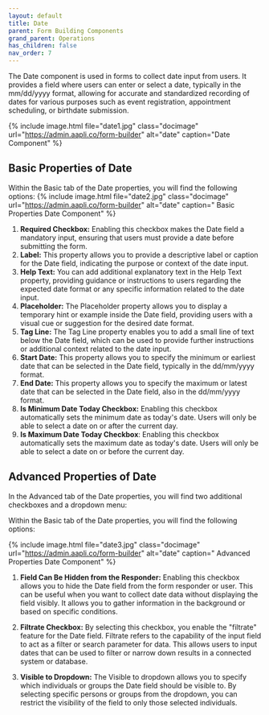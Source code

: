 ```yaml
---
layout: default
title: Date 
parent: Form Building Components
grand_parent: Operations
has_children: false
nav_order: 7
---
```


The Date component is used in forms to collect date input from users. It provides a field where users can enter or select a date, typically in the mm/dd/yyyy format, allowing for accurate and standardized recording of dates for various purposes such as event registration, appointment scheduling, or birthdate submission.

{% include image.html file="date1.jpg" class="docimage" url="https://admin.aapli.co/form-builder" alt="date" caption="Date Component" %}

## Basic Properties of Date

Within the Basic tab of the Date properties, you will find the following options:
{% include image.html file="date2.jpg" class="docimage" url="https://admin.aapli.co/form-builder" alt="date" caption=" Basic Properties Date Component" %}

1. **Required Checkbox:** Enabling this checkbox makes the Date field a mandatory input, ensuring that users must provide a date before submitting the form.
2. **Label:** This property allows you to provide a descriptive label or caption for the Date field, indicating the purpose or context of the date input.
3. **Help Text:** You can add additional explanatory text in the Help Text property, providing guidance or instructions to users regarding the expected date format or any specific information related to the date input.
4. **Placeholder:** The Placeholder property allows you to display a temporary hint or example inside the Date field, providing users with a visual cue or suggestion for the desired date format.
5. **Tag Line:** The Tag Line property enables you to add a small line of text below the Date field, which can be used to provide further instructions or additional context related to the date input.
6. **Start Date:** This property allows you to specify the minimum or earliest date that can be selected in the Date field, typically in the dd/mm/yyyy format.
7. **End Date:** This property allows you to specify the maximum or latest date that can be selected in the Date field, also in the dd/mm/yyyy format.
8. **Is Minimum Date Today Checkbox:** Enabling this checkbox automatically sets the minimum date as today's date. Users will only be able to select a date on or after the current day.
9. **Is Maximum Date Today Checkbox**: Enabling this checkbox automatically sets the maximum date as today's date. Users will only be able to select a date on or before the current day.

## Advanced Properties of Date

In the Advanced tab of the Date properties, you will find two additional checkboxes and a dropdown menu:

Within the Basic tab of the Date properties, you will find the following options:

{% include image.html file="date3.jpg" class="docimage" url="https://admin.aapli.co/form-builder" alt="date" caption=" Advanced Properties Date Component" %}

1. **Field Can Be Hidden from the Responder:** Enabling this checkbox allows you to hide the Date field from the form responder or user. This can be useful when you want to collect date data without displaying the field visibly. It allows you to gather information in the background or based on specific conditions.

2. **Filtrate Checkbox:** By selecting this checkbox, you enable the "filtrate" feature for the Date field. Filtrate refers to the capability of the input field to act as a filter or search parameter for data. This allows users to input dates that can be used to filter or narrow down results in a connected system or database.

3. **Visible to Dropdown:** The Visible to dropdown allows you to specify which individuals or groups the Date field should be visible to. By selecting specific persons or groups from the dropdown, you can restrict the visibility of the field to only those selected individuals.


